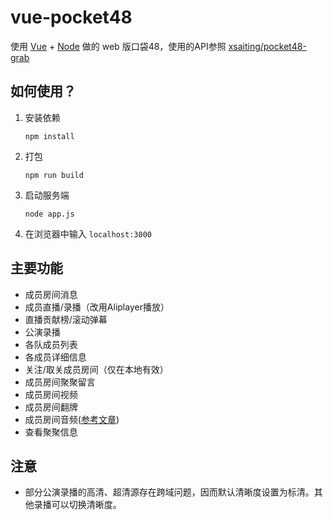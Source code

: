# vue-pocket48

使用 [Vue](https://vuejs.org/) + [Node](https://nodejs.org) 做的 web 版口袋48，使用的API参照 [xsaiting/pocket48-grab](https://github.com/xsaiting/pocket48-grab/wiki)

## 如何使用？

1. 安装依赖

    ```shell
    npm install
    ```

2. 打包

    ```shell
    npm run build
    ```

3. 启动服务端

    ```shell
    node app.js
    ```

4. 在浏览器中输入 `localhost:3000`

## 主要功能

* 成员房间消息
* 成员直播/录播（改用Aliplayer播放）
* 直播贡献榜/滚动弹幕
* 公演录播
* 各队成员列表
* 各成员详细信息
* 关注/取关成员房间（仅在本地有效）
* 成员房间聚聚留言
* 成员房间视频
* 成员房间翻牌
* 成员房间音频([参考文章](http://www.cnblogs.com/yuhongda0315/p/5224188.html))
* 查看聚聚信息

## 注意

* 部分公演录播的高清、超清源存在跨域问题，因而默认清晰度设置为标清。其他录播可以切换清晰度。